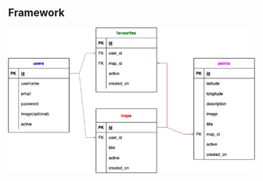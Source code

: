 ## Framework

![Framework](https://github.com/ralphunrau/maps_midterm/blob/master/icons_pictures/midterm%20maps-Page-1.drawio.png)
